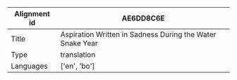 |Alignment id | AE6DD8C6E
| --- | --- 
|Title | Aspiration Written in Sadness During the Water Snake Year 
|Type | translation
|Languages | ['en', 'bo']